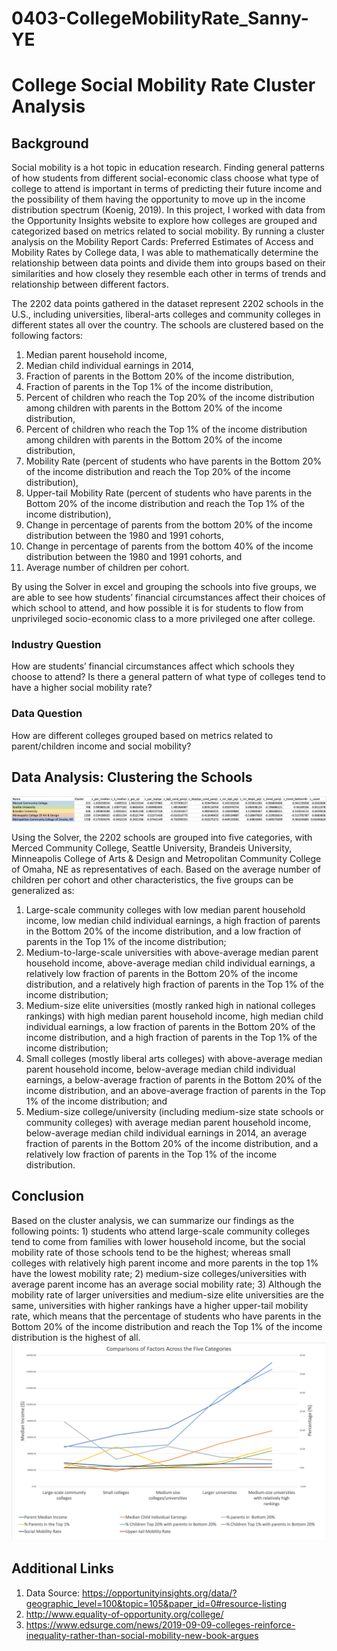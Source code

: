 # 0403-CollegeMobilityRate_Sanny-YE
# College Social Mobility Rate Cluster Analysis
## Background 
Social mobility is a hot topic in education research. Finding general patterns of how students from different social-economic class choose what type of college to attend is important in terms of predicting their future income and the possibility of them having the opportunity to move up in the income distribution spectrum (Koenig, 2019). In this project, I worked with data from the Opportunity Insights website to explore how colleges are grouped and categorized based on metrics related to social mobility. By running a cluster analysis on the Mobility Report Cards: Preferred Estimates of Access and Mobility Rates by College data, I was able to mathematically determine the relationship between data points and divide them into groups based on their similarities and how closely they resemble each other in terms of trends and relationship between different factors. 

The 2202 data points gathered in the dataset represent 2202 schools in the U.S., including universities, liberal-arts colleges and community colleges in different states all over the country. The schools are clustered based on the following factors:


1)	Median parent household income,
2)	Median child individual earnings in 2014,
3)	Fraction of parents in the Bottom 20% of the income distribution,
4)	Fraction of parents in the Top 1% of the income distribution,
5)	Percent of children who reach the Top 20% of the income distribution among children with parents in the Bottom 20% of the income distribution,
6)	Percent of children who reach the Top 1% of the income distribution among children with parents in the Bottom 20% of the income distribution,
7)	Mobility Rate (percent of students who have parents in the Bottom 20% of the income distribution and reach the Top 20% of the income distribution),
8)	Upper-tail Mobility Rate (percent of students who have parents in the Bottom 20% of the income distribution and reach the Top 1% of the income distribution),
9)	Change in percentage of parents from the bottom 20% of the income distribution between the 1980 and 1991 cohorts, 
10)	Change in percentage of parents from the bottom 40% of the income distribution between the 1980 and 1991 cohorts, and 
11)	Average number of children per cohort.

By using the Solver in excel and grouping the schools into five groups, we are able to see how students’ financial circumstances affect their choices of which school to attend, and how possible it is for students to flow from unprivileged socio-economic class to a more privileged one after college.

### Industry Question
How are students’ financial circumstances affect which schools they choose to attend? Is there a general pattern of what type of colleges tend to have a higher social mobility rate?
### Data Question 
How are different colleges grouped based on metrics related to parent/children income and social mobility?

## Data Analysis: Clustering the Schools
![](Cluster.png)

Using the Solver, the 2202 schools are grouped into five categories, with Merced Community College, Seattle University, Brandeis University, Minneapolis College of Arts & Design and Metropolitan Community College of Omaha, NE as representatives of each. Based on the average number of children per cohort and other characteristics, the five groups can be generalized as:
1)	Large-scale community colleges with low median parent household income, low median child individual earnings, a high fraction of parents in the Bottom 20% of the income distribution, and a low fraction of parents in the Top 1% of the income distribution;
2)	Medium-to-large-scale universities with above-average median parent household income, above-average median child individual earnings, a relatively low fraction of parents in the Bottom 20% of the income distribution, and a relatively high fraction of parents in the Top 1% of the income distribution;
3)	Medium-size elite universities (mostly ranked high in national colleges rankings) with high median parent household income, high median child individual earnings, a low fraction of parents in the Bottom 20% of the income distribution, and a high fraction of parents in the Top 1% of the income distribution;
4)	Small colleges (mostly liberal arts colleges) with above-average median parent household income, below-average median child individual earnings, a below-average fraction of parents in the Bottom 20% of the income distribution, and an above-average fraction of parents in the Top 1% of the income distribution; and 
5)	Medium-size college/university (including medium-size state schools or community colleges) with average median parent household income, below-average median child individual earnings in 2014, an average fraction of parents in the Bottom 20% of the income distribution, and a relatively low fraction of parents in the Top 1% of the income distribution.

## Conclusion
Based on the cluster analysis, we can summarize our findings as the following points: 1) students who attend large-scale community colleges tend to come from families with lower household income, but the social mobility rate of those schools tend to be the highest; whereas small colleges with relatively high parent income and more parents in the top 1% have the lowest mobility rate; 2) medium-size colleges/universities with average parent income has an average social mobility rate; 3) Although the mobility rate of larger universities and medium-size elite universities are the same, universities with higher rankings have a higher upper-tail mobility rate, which means that the percentage of students who have parents in the Bottom 20% of the income distribution and reach the Top 1% of the income distribution is the highest of all.
![](Graph.png)

## Additional Links
1) Data Source: https://opportunityinsights.org/data/?geographic_level=100&topic=105&paper_id=0#resource-listing 
2) http://www.equality-of-opportunity.org/college/
3) https://www.edsurge.com/news/2019-09-09-colleges-reinforce-inequality-rather-than-social-mobility-new-book-argues
